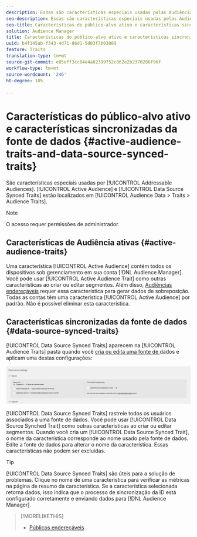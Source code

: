 ```yaml
---
description: Essas são características especiais usadas pelas Audiências endereçáveis. A Audiência ativa e as características sincronizadas da fonte de dados estão localizadas em Dados de Audiência > Características > Características de Audiência.
seo-description: Essas são características especiais usadas pelas Audiências endereçáveis. A Audiência ativa e as características sincronizadas da fonte de dados estão localizadas em Dados de Audiência > Características > Características de Audiência.
seo-title: Características do público-alvo ativo e características sincronizadas da fonte de dados
solution: Audience Manager
title: Características do público-alvo ativo e características sincronizadas da fonte de dados
uuid: b4f145ab-f343-4d71-86d1-5d03f7b03809
feature: Traits
translation-type: tm+mt
source-git-commit: e05eff3cc04e4a82399752c862e2b2370286f96f
workflow-type: tm+mt
source-wordcount: '246'
ht-degree: 10%

---
```



# Características do público-alvo ativo e características sincronizadas da fonte de dados {#active-audience-traits-and-data-source-synced-traits}

São características especiais usadas por [!UICONTROL Addressable Audiences]. [!UICONTROL Active Audience] e  [!UICONTROL Data Source Synced Traits] estão localizados em  [!UICONTROL Audience Data > Traits > Audience Traits].

>[!NOTE]
>
>O acesso requer permissões de administrador.

## Características de Audiência ativas {#active-audience-traits}

Uma característica [!UICONTROL Active Audience] contém todos os dispositivos sob gerenciamento em sua conta [!DNL Audience Manager]. Você pode usar [!UICONTROL Active Audience Trait] como outras características ao criar ou editar segmentos. Além disso, [Audiências endereçáveis](../../features/addressable-audiences.md) requer essa característica para gerar dados de sobreposição. Todas as contas têm uma característica [!UICONTROL Active Audience] por padrão. Não é possível eliminar esta característica.

## Características sincronizadas da fonte de dados {#data-source-synced-traits}

[!UICONTROL Data Source Synced Traits] aparecem na  [!UICONTROL Audience Traits] pasta quando você  [cria ou edita uma fonte de ](../../features/manage-datasources.md#create-data-source) dados e aplicam uma destas configurações:

![](assets/datasource_synced.png)

[!UICONTROL Data Source Synced Traits] rastreie todos os usuários associados a uma fonte de dados. Você pode usar [!UICONTROL Data Source Synched Trait] como outras características ao criar ou editar segmentos. Quando você cria um [!UICONTROL Data Source Synced Trait], o nome da característica corresponde ao nome usado pela fonte de dados. Edite a fonte de dados para alterar o nome da característica. Essas características não podem ser excluídas.

>[!TIP]
>
>[!UICONTROL Data Source Synced Traits] são úteis para a solução de problemas. Clique no nome de uma característica para verificar as métricas na página de resumo da característica. Se a característica selecionada retorna dados, isso indica que o processo de sincronização da ID está configurado corretamente e enviando dados para [!DNL Audience Manager].

>[!MORELIKETHIS]
>
>* [Públicos endereçáveis](../../features/addressable-audiences.md)

